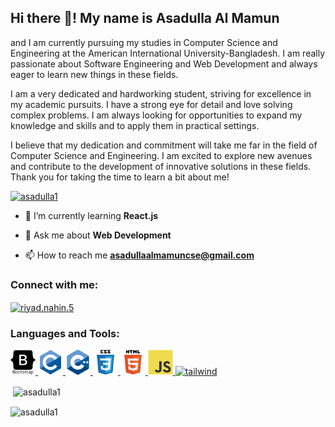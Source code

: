 <h3 align="center"> <h2 >Hi there 👋! My name is Asadulla Al Mamun </h2> and I am currently pursuing my studies in Computer Science and Engineering at the American International University-Bangladesh. I am really passionate about Software Engineering and Web Development and always eager to learn new things in these fields.

I am a very dedicated and hardworking student, striving for excellence in my academic pursuits. I have a strong eye for detail and love solving complex problems. I am always looking for opportunities to expand my knowledge and skills and to apply them in practical settings.

I believe that my dedication and commitment will take me far in the field of Computer Science and Engineering. I am excited to explore new avenues and contribute to the development of innovative solutions in these fields. Thank you for taking the time to learn a bit about me!</h3>

<p align="left"> <a href="https://github.com/ryo-ma/github-profile-trophy"><img src="https://github-profile-trophy.vercel.app/?username=asadulla1" alt="asadulla1" /></a> </p>

- 🌱 I’m currently learning **React.js**

- 💬 Ask me about **Web Development**

- 📫 How to reach me **asadullaalmamuncse@gmail.com**

<h3 align="left">Connect with me:</h3>
<p align="left">
<a href="https://fb.com/riyad.nahin.5" target="blank"><img align="center" src="https://raw.githubusercontent.com/rahuldkjain/github-profile-readme-generator/master/src/images/icons/Social/facebook.svg" alt="riyad.nahin.5" height="30" width="40" /></a>
</p>

<h3 align="left">Languages and Tools:</h3>
<p align="left"> <a href="https://getbootstrap.com" target="_blank" rel="noreferrer"> <img src="https://raw.githubusercontent.com/devicons/devicon/master/icons/bootstrap/bootstrap-plain-wordmark.svg" alt="bootstrap" width="40" height="40"/> </a> <a href="https://www.cprogramming.com/" target="_blank" rel="noreferrer"> <img src="https://raw.githubusercontent.com/devicons/devicon/master/icons/c/c-original.svg" alt="c" width="40" height="40"/> </a> <a href="https://www.w3schools.com/cpp/" target="_blank" rel="noreferrer"> <img src="https://raw.githubusercontent.com/devicons/devicon/master/icons/cplusplus/cplusplus-original.svg" alt="cplusplus" width="40" height="40"/> </a> <a href="https://www.w3schools.com/css/" target="_blank" rel="noreferrer"> <img src="https://raw.githubusercontent.com/devicons/devicon/master/icons/css3/css3-original-wordmark.svg" alt="css3" width="40" height="40"/> </a> <a href="https://www.w3.org/html/" target="_blank" rel="noreferrer"> <img src="https://raw.githubusercontent.com/devicons/devicon/master/icons/html5/html5-original-wordmark.svg" alt="html5" width="40" height="40"/> </a> <a href="https://developer.mozilla.org/en-US/docs/Web/JavaScript" target="_blank" rel="noreferrer"> <img src="https://raw.githubusercontent.com/devicons/devicon/master/icons/javascript/javascript-original.svg" alt="javascript" width="40" height="40"/> </a> <a href="https://tailwindcss.com/" target="_blank" rel="noreferrer"> <img src="https://www.vectorlogo.zone/logos/tailwindcss/tailwindcss-icon.svg" alt="tailwind" width="40" height="40"/> </a> </p>

<p>&nbsp;<img align="center" src="https://github-readme-stats.vercel.app/api?username=asadulla1&show_icons=true&locale=en" alt="asadulla1" /></p>

<p><img align="center" src="https://github-readme-streak-stats.herokuapp.com/?user=asadulla1&" alt="asadulla1" /></p>
